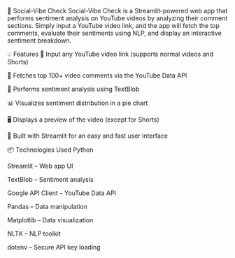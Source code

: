 🎯 Social-Vibe Check
Social-Vibe Check is a Streamlit-powered web app that performs sentiment analysis on YouTube videos by analyzing their comment sections. Simply input a YouTube video link, and the app will fetch the top comments, evaluate their sentiments using NLP, and display an interactive sentiment breakdown.

💡 Features
🔗 Input any YouTube video link (supports normal videos and Shorts)

💬 Fetches top 100+ video comments via the YouTube Data API

🧠 Performs sentiment analysis using TextBlob

📊 Visualizes sentiment distribution in a pie chart

🖥️ Displays a preview of the video (except for Shorts)

🚀 Built with Streamlit for an easy and fast user interface

📦 Technologies Used
Python

Streamlit – Web app UI

TextBlob – Sentiment analysis

Google API Client – YouTube Data API

Pandas – Data manipulation

Matplotlib – Data visualization

NLTK – NLP toolkit

dotenv – Secure API key loading


